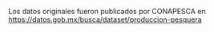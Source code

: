 Los datos originales fueron publicados por CONAPESCA en https://datos.gob.mx/busca/dataset/produccion-pesquera

